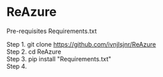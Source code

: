 # ReAzure
Pre-requisites
Requirements.txt

Step 1. git clone https://github.com/ivnjlsjnr/ReAzure  \
Step 2. cd ReAzure  \
Step 3. pip install "Requirements.txt"  \
Step 4. 
